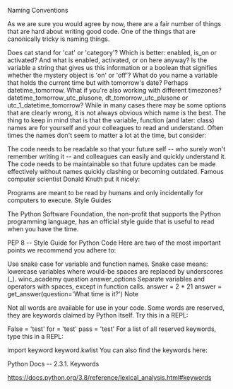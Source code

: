 Naming Conventions

As we are sure you would agree by now, there are a fair number of things that are hard about writing good code. One of the things that are canonically tricky is naming things.

Does cat stand for 'cat' or 'category'?
Which is better: enabled, is_on or activated? And what is enabled, activated, or on here anyway? Is the variable a string that gives us this information or a boolean that signifies whether the mystery object is 'on' or 'off'?
What do you name a variable that holds the current time but with tomorrow's date? Perhaps datetime_tomorrow. What if you're also working with different timezones? datetime_tomorrow_utc_plusone, dt_tomorrow_utc_plusone or utc_1_datetime_tomorrow?
While in many cases there may be some options that are clearly wrong, it is not always obvious which name is the best. The thing to keep in mind that is that the variable, function (and later: class) names are for yourself and your colleagues to read and understand. Often times the names don't seem to matter a lot at the time, but consider:

The code needs to be readable so that your future self -- who surely won't remember writing it -- and colleagues can easily and quickly understand it.
The code needs to be maintainable so that future updates can be made effectively without names quickly clashing or becoming outdated.
Famous computer scientist Donald Knuth put it nicely:

Programs are meant to be read by humans and only incidentally for computers to execute.
Style Guides

The Python Software Foundation, the non-profit that supports the Python programming language, has an official style guide that is useful to read when you have the time.

PEP 8 -- Style Guide for Python Code
Here are two of the most important points we recommend you adhere to:

Use snake case for variable and function names. Snake case means: lowercase variables where would-be spaces are replaced by underscores (_).
winc_academy
question
answer_options
Separate variables and operators with spaces, except in function calls.
answer = 2 * 21
answer = get_answer(question='What time is it?')
Note

Not all words are available for use in your code. Some words are reserved, they are keywords claimed by Python itself. Try this in a REPL:

False = 'test'
for = 'test'
pass = 'test'
For a list of all reserved keywords, type this in a REPL:

import keyword
keyword.kwlist
You can also find the keywords here:

Python Docs -- 2.3.1. Keywords

https://docs.python.org/3.8/reference/lexical_analysis.html#keywords